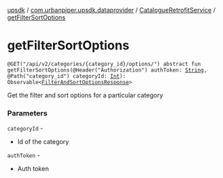 [upsdk](../../index.md) / [com.urbanpiper.upsdk.dataprovider](../index.md) / [CatalogueRetrofitService](index.md) / [getFilterSortOptions](./get-filter-sort-options.md)

# getFilterSortOptions

`@GET("/api/v2/categories/{category_id}/options/") abstract fun getFilterSortOptions(@Header("Authorization") authToken: `[`String`](https://kotlinlang.org/api/latest/jvm/stdlib/kotlin/-string/index.html)`, @Path("category_id") categoryId: `[`Int`](https://kotlinlang.org/api/latest/jvm/stdlib/kotlin/-int/index.html)`): Observable<`[`FilterAndSortOptionsResponse`](../../com.urbanpiper.upsdk.model.networkresponse/-filter-and-sort-options-response/index.md)`>`

Get the filter and sort options for a particular category

### Parameters

`categoryId` -
* Id of the category

`authToken` -
* Auth token
